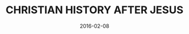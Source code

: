 ---
title: "CHRISTIAN HISTORY AFTER JESUS"
cn: "教会历史"
date: "2016-02-08"
teacher: "Pastor James Witt"
series: "Diploma"
imag: "/images/course/welcome-to-life.png"
slug: "christian-history-after-jesus"
isfront: "true"
description: "耶稣升天后的基督教历史告诉我们基督教中的个人和团体所做的事情。我们今天也能从中得到很重要的教训。基督教历史影响着我们。我们可以选择学习并从中获益，或者因忽视这些历史而受伤害。我们祈祷上帝的话语和智慧帮助我们从中学习并获益。"
---